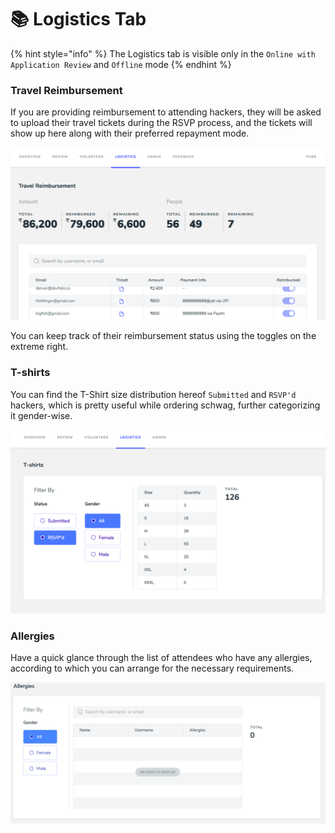 # 📚 Logistics Tab

{% hint style="info" %}
The Logistics tab is visible only in the `Online with Application Review` and `Offline` mode
{% endhint %}

### Travel Reimbursement

If you are providing reimbursement to attending hackers, they will be asked to upload their travel tickets during the RSVP process, and the tickets will show up here along with their preferred repayment mode.

![](<../../../.gitbook/assets/image (47).png>)

You can keep track of their reimbursement status using the toggles on the extreme right.

### T-shirts

You can find the T-Shirt size distribution hereof `Submitted` and `RSVP'd` hackers, which is pretty useful while ordering schwag, further categorizing it gender-wise.

![](<../../../.gitbook/assets/image (46).png>)

### Allergies

Have a quick glance through the list of attendees who have any allergies, according to which you can arrange for the necessary requirements.

![](<../../../.gitbook/assets/image (48).png>)
